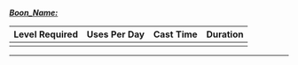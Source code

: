 <b><ins><i>Boon_Name:</i></ins></b>

| Level Required | Uses Per Day | Cast Time | Duration |
|:--------------:|:------------:|:---------:|:--------:|
|                |              |           |          |



------------------